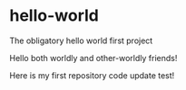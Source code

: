 # hello-world
The obligatory hello world first project

Hello both worldly and other-worldly friends!

Here is my first repository code update test!
